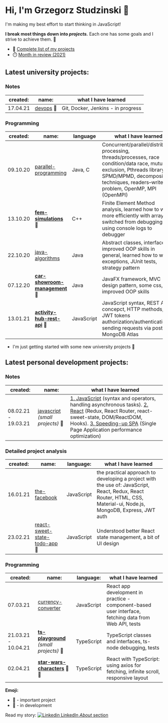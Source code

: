 # Hi, I'm Grzegorz Studzinski 👋

I'm making my best effort to start thinking in JavaScript! 

**I break most things down into *projects.*** Each one has some goals and I strive to achieve them. 🎯

- 📝 [Complete list of my projects](projects.md)
- ⏱️ [Month in review (2021)](month-in-review.md)

## Latest university projects:

### Notes

|created: | name:    |what I have learned|
|-|----------|--------|
|17.04.21|  [devops](https://github.com/gregwell/university-notes/blob/main/english/devops/devops.md) 🚧  | Git, Docker, Jenkins - in progress |

### Programming

|created: | name:    | language| what I have learned|
|-|----------|------|--------|
|09.10.20| [parallel-programming](https://github.com/gregwell/university-notes/tree/main/polish/parallel-programming) |Java, C| Concurrent/parallel/distributed processing, threads/processes, race condition/data race, mutual exclusion, Pthreads library, SPMD/MPMD, decomposition techniques, readers–writers problem, OpenMP, MPI (OpenMPI)                           |
|13.10.20|  **[fem-simulations](https://github.com/gregwell/fem-simulations)** 📌                    |C++| Finite Element Method analysis, learned how to work more efficiently with arrays, switched from debugging using console logs to debugger
|22.10.20| [java-algorithms](https://github.com/gregwell/java-algorithms)                     |Java| Abstract classes, interfaces, improved OOP skills in general, learned how to write exceptions, JUnit tests, strategy pattern    
|07.12.20|  **[car-showroom-management](https://github.com/gregwell/car-showroom-management)** 📌             |Java| JavaFX framework, MVC design pattern, some css, improved OOP skills                      |
|13.01.21|  **[activity-hub-rest-api](https://github.com/gregwell/activity-hub-rest-api)**  📌                       |JavaScript| JavaScript syntax, REST API concepct, HTTP methods, JWT tokens authorization/authentication, sending requests via postman, MongoDB Atlas 


- I'm just getting started with some new university projects 🚧

## Latest personal development projects:

### Notes

|created: | name:    |what I have learned|
|-|----------|--------|
|08.02.21 - 19.03.21|  [javascript](https://github.com/gregwell/university-notes/blob/main/english/javascript)  *(small projects)* 🚧 | [1. JavaScript](https://github.com/gregwell/university-notes/blob/main/english/javascript/javascript.md) (syntax and operators, handling asynchronous tasks). [2. React](https://github.com/gregwell/university-notes/blob/main/english/javascript/react.md) (Redux, React Router, react-sweet-state, DOM/ReactDOM, Hooks). [3. Speeding-up SPA](https://github.com/gregwell/university-notes/blob/main/english/javascript/speeding-up-spa.md) (Single Page Application performance optimization) |

### Detailed project analysis

|created: | name: | language:    |what I have learned|
|-|-|----------|--------|
|16.01.21| [the-facebook](https://github.com/gregwell/the-facebook)                | JavaScript | the practical approach to developing a project with the use of: JavaScript, React, Redux, React Router, HTML, CSS, Material-ui, Node.js, MongoDB, Express, JWT auth |
|23.02.21| [react-sweet-state-todo-app](https://github.com/gregwell/react-sweet-state-todo-app) 🚧        | JavaScript | Understood better React state management, a bit of UI design | 

### Programming

|created: | name:    | language:                                | what I have learned|
|-|----------|--------------------------------------|--------|
|07.03.21|   [currency-converter](https://github.com/gregwell/currency-converter)        | JavaScript | React app development in practice - component-based user interface, fetching data from Web API, tests 
|21.03.21 - 10.04.21|   **[ts-playground](https://github.com/gregwell/ts-playground)** *(small projects)*  📌      | TypeScript | TypeScript classes and interfaces, ts-node debugging, tests
|02.04.21|   **[star-wars-characters](https://github.com/gregwell/star-wars-characters)**  📌🚧      | TypeScript | React with TypeScript: using axios for fetching, infinite scroll, responsive layout

**Emoji:**

- 📌 - important project
- 🚧 - in development

Read my story: [![Linkedin](https://i.stack.imgur.com/gVE0j.png) LinkedIn *About* section](https://www.linkedin.com/in/grzegorzstudzinski/)
